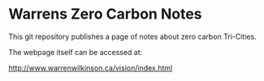 # Warrens Zero Carbon Notes

This git repository publishes a page of notes
about zero carbon Tri-Cities.

The webpage itself can be accessed at:

http://www.warrenwilkinson.ca/vision/index.html

